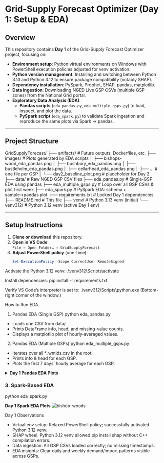 # Grid-Supply Forecast Optimizer (Day 1: Setup & EDA)

## Overview
This repository contains **Day 1** of the Grid-Supply Forecast Optimizer project, focusing on:

- **Environment setup**: Python virtual environments on Windows with PowerShell execution policies adjusted for venv activation.  
- **Python version management**: Installing and switching between Python 3.13 and Python 3.12 to ensure package compatibility (notably SHAP).  
- **Dependency installation**: PySpark, Prophet, SHAP, pandas, matplotlib.  
- **Data ingestion**: Downloading NGED Live GSP CSVs (multiple GSP zones) from the National Grid portal.  
- **Exploratory Data Analysis (EDA)**:  
  - **Pandas scripts** (`eda_pandas.py`, `eda_multiple_gsps.py`) to load, inspect, and plot the data.  
  - **PySpark script** (`eda_spark.py`) to validate Spark ingestion and reproduce the same plots via Spark → pandas.

---

## Project Structure
GridSupplyForecast/
├── artifacts/ # Future outputs, Dockerfiles, etc.
├── images/ # Plots generated by EDA scripts
│ ├── bishops-wood_eda_pandas.png
│ ├── bushbury_eda_pandas.png
│ ├── bustleholm_eda_pandas.png
│ ├── cellarhead_eda_pandas.png
│ ├── … # one file per GSP
│ └── day2_baseline_plot.png # placeholder for Day 2
├── data/ # Raw NGED GSP CSV files
├── eda_pandas.py # Single-GSP EDA using pandas
├── eda_multiple_gsps.py # Loop over all GSP CSVs & plot first week
├── eda_spark.py # PySpark EDA: schema + sample→pandas plot
├── requirements.txt # Locked Day 1 dependencies
├── README.md # This file
├── venv/ # Python 3.13 venv (initial)
└── venv312/ # Python 3.12 venv (active Day 1 env)

---
## Setup Instructions
1. **Clone or download** this repository.  
2. **Open in VS Code**:  
   `File → Open Folder… → GridSupplyForecast`  
3. **Adjust PowerShell policy** (one-time):  
   ```powershell
   Set-ExecutionPolicy -Scope CurrentUser RemoteSigned

Activate the Python 3.12 venv:
.\venv312\Scripts\activate

Install dependencies:
pip install -r requirements.txt

Verify VS Code’s interpreter is set to:
.\venv312\Scripts\python.exe
(Bottom-right corner of the window.)

How to Run EDA
1. Pandas EDA (Single GSP)
python eda_pandas.py

* Loads one CSV from data/.
* Prints DataFrame info, head, and missing-value counts.
* Displays a matplotlib plot of hourly-averaged values.

2. Pandas EDA (Multiple GSPs)
python eda_multiple_gsps.py

* Iterates over all *_wmids.csv in the root.
* Prints info & head for each GSP.
* Plots the first 7 days’ hourly average for each GSP.

<details>
<summary><strong>Day 1 Pandas EDA Plots</strong></summary>

![bishop-woods](images/bishop-woods_eda_pandas.png)  
![bushbury](images/bushbury_eda_pandas.png)  
![bustleholm](images/bustleholm_eda_pandas.png)  
![cellarhead](images/cellahead_eda_pandas.png)  
![claydon](images/claydon_eda_pandas.png)
![feckenham](images/feckenham_eda_pandas.png)
![iron-acton](images/iron-acton_eda_pandas.png)
![ironbridge](images/ironbridge_eda_pandas.png)
![kitwell](images/kitwell_eda_pandas.png)
![lea_marston](images/lea_marston_eda_pandas.png)
![nechellsa-east-sec1](images/nechellsa-east-sec1_eda_pandas.png)
![nechellsa-east-sec2](images/nechellsa-east-sec2_eda_pandas.png)
![ocker-hill](images/ocker-hill_eda_pandas.png)
![oldbury](images/oldbury_eda_pandas.png)
![penns](images/penns_eda_pandas.png)
![rugeley](images/rugeley_eda_pandas.png)
![walham](images/walham_eda_pandas.png)
![willenhall](images/willenhall_eda_pandas.png)

</details>

### 3. Spark-Based EDA

 python eda_spark.py


<strong>Day 1 Spark EDA Plots</strong></summary>
![bishop-woods](images/bishop-woods_eda_spark.png)  

Day 1 Observations
* Virtual env setup: Relaxed PowerShell policy; successfully activated Python 3.12 venv.
* SHAP wheel: Python 3.12 venv allowed pip install shap without C++ compilation errors.
* Data ingestion: All GSP CSVs loaded correctly; no missing timestamps.
* EDA insights: Clear daily and weekly demand/import patterns visible across GSPs.
